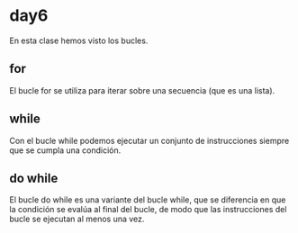 # day6

En esta clase hemos visto los bucles.

## for

El bucle for se utiliza para iterar sobre una secuencia (que es una lista).

## while

Con el bucle while podemos ejecutar un conjunto de instrucciones siempre que se cumpla una condición.

## do while

El bucle do while es una variante del bucle while, que se diferencia en que la condición se evalúa al final del bucle, de modo que las instrucciones del bucle se ejecutan al menos una vez.